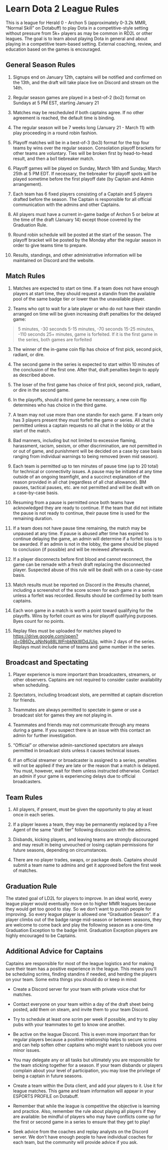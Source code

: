 # Learn Dota 2 League Rules

This is a league for Herald 0 - Archon 5 (approximately 0-3.2k MMR, “Normal Skill” on Dotabuff) to play Dota in a competitive-style setting without pressure from 5k+ players as may be common in RD2L or other leagues. The goal is to learn about playing Dota in general and about playing in a competitive team-based setting. External coaching, review, and education based on the games is encouraged.

## General Season Rules

1. Signups end on January 12th, captains will be notified and confirmed on the 13th, and the draft will take place live on Discord and stream on the 14th.

2. Regular season games are played in a best-of-2 (bo2) format on Sundays at 5 PM EST, starting January 21

3. Matches may be rescheduled if both captains agree. If no other agreement is reached, the default time is binding.

4. The regular season will be 7 weeks long (January 21 - March 11) with play proceeding in a round robin fashion.

5. Playoff matches will be in a best-of-3 (bo3) format for the top four teams by wins over the regular season. Consolation playoff brackets for other teams are voluntary. Ties will be broken first by head-to-head result, and then a bo1 tiebreaker match.

6. Playoff games will be played on Sunday, March 18th and Sunday, March 25th at 5 PM EDT. If necessary, the tiebreaker for playoff spots will be played sometime before the first playoff date (by Captain and Admin arrangement).

7. Each team has 6 fixed players consisting of a Captain and 5 players drafted before the season. The Captain is responsible for all official communication with the admins and other Captains.

8. All players must have a current in-game badge of Archon 5 or below at the time of the draft (January 14) except those covered by the Graduation Rule.

9. Round robin schedule will be posted at the start of the season. The playoff bracket will be posted by the Monday after the regular season in order to give teams time to prepare.

10. Results, standings, and other administrative information will be maintained on Discord and the website.

## Match Rules

1. Matches are expected to start on time. If a team does not have enough players at start time, they should request a standin from the available pool of the same badge tier or lower than the unavailable player.

2. Teams who opt to wait for a late player or who do not have their standin arranged on time will be given increasing draft penalties for the delayed game:
> 5 minutes, -30 seconds
> 5-15 minutes, -70 seconds
> 15-25 minutes, -110 seconds
> 25+ minutes, game is forfeited. If it is the first game in the series, both games are forfeited

3. The winner of the in-game coin flip has choice of first pick, second pick, radiant, or dire.

4. The second game in the series is expected to start within 10 minutes of the conclusion of the first one. After that, draft penalties begin to apply as described above.

5. The loser of the first game has choice of first pick, second pick, radiant, or dire in the second game.

6. In the playoffs, should a third game be necessary, a new coin flip determines who has choice in the third game.

7. A team may not use more than one standin for each game. If a team only has 3 players present they must forfeit the game or series.
All chat is permitted unless a captain requests no all chat in the lobby or at the start of the match.

8. Bad manners, including but not limited to excessive flaming, harassment, racism, sexism, or other discrimination, are not permitted in or out of game, and punishment will be decided on a case by case basis ranging from individual warnings to being removed (even mid season).

9. Each team is permitted up to ten minutes of pause time (up to 20 total) for technical or connectivity issues. A pause may be initiated at any time outside of an ongoing teamfight, and a succinct explanation of the reason provided in all chat (regardless of all chat allowance). BM pauses, tactical pauses, etc. are not permitted and will be dealt with on a case-by-case basis.

10. Resuming from a pause is permitted once both teams have acknowledged they are ready to continue. If the team that did not initiate the pause is not ready to continue, their pause time is used for the remaining duration.

11. If a team does not have pause time remaining, the match may be unpaused at any time. If pause is abused after time has expired to continue delaying the game, an admin will determine if a forfeit loss is to be awarded. If an admin is not in the lobby, the game should be played to conclusion (if possible) and will be reviewed afterwards.

12. If a player disconnects before first blood and cannot reconnect, the game can be remade with a fresh draft replacing the disconnected player. Suspected abuse of this rule will be dealt with on a case-by-case basis.

13. Match results must be reported on Discord in the \#results channel, including a screenshot of the score screen for each game in a series unless a forfeit was recorded. Results should be confirmed by both team captains.

14. Each won game in a match is worth a point toward qualifying for the playoffs. Wins by forfeit count as wins for playoff qualifying purposes. Byes count for no points.

15. Replay files must be uploaded for matches played to https://drive.google.com/open?id=0B6Dv_pNnNg88LWFnbkNkWDdJUjg, within 2 days of the series. Replays must include name of teams and game number in the series.

## Broadcast and Spectating

1. Player experience is more important than broadcasters, streamers, or other observers. Captains are not required to consider caster availability when scheduling.

2. Spectators, including broadcast slots, are permitted at captain discretion for friends.

3. Teammates are always permitted to spectate in game or use a broadcast slot for games they are not playing in.

4. Teammates and friends may not communicate through any means during a game. If you suspect there is an issue with this contact an admin for further investigation.

5. “Official” or otherwise admin-sanctioned spectators are always permitted in broadcast slots unless it causes technical issues.

6. If an official streamer or broadcaster is assigned to a series, penalties will not be applied if they are late or the reason that a match is delayed. You must, however, wait for them unless instructed otherwise. Contact an admin if your game is experiencing delays due to official broadcasters.

## Team Rules

1. All players, if present, must be given the opportunity to play at least once in each series.

2. If a player leaves a team, they may be permanently replaced by a Free Agent of the same “draft tier” following discussion with the admins.

3. Disbands, kicking players, and leaving teams are strongly discouraged and may result in being unvouched or losing captain permissions for future seasons, depending on circumstances.

4. There are no player trades, swaps, or package deals.
Captains should submit a team name to admins and get it approved before the first week of matches.

## Graduation Rule

The stated goal of LD2L for players to improve. In an ideal world, every league player would eventually move on to higher MMR leagues because they would get too good to stay. So we don’t want to punish people for improving. So every league player is allowed one “Graduation Season”. If a player climbs out of the badge range mid-season or between seasons, they are welcome to come back and play the following season as a one-time Graduation Exception to the badge limit. Graduation Exception players are highly encouraged to be Captains.

## Additional Advice for Captains

Captains are responsible for most of the league logistics and for making sure their team has a positive experience in the league. This means you’ll be scheduling scrims, finding standins if needed, and herding the players on your team. Some extra things you should do or keep in mind:

* Create a Discord server for your team with private voice chat for matches.

* Contact everyone on your team within a day of the draft sheet being posted, add them on steam, and invite them to your team Discord.

* Try to schedule at least one scrim per week if possible, and try to play pubs with your teammates to get to know one another.

* Be active on the league Discord. This is even more important than for regular players because a positive relationship helps to secure scrims and can help soften other captains who might want to rulebook you over minor issues.

* You may delegate any or all tasks but ultimately you are responsible for the team sticking together for a season. If your team disbands or players complain about your level of participation, you may lose the privilege of being a captain in future seasons.

* Create a team within the Dota client, and add your players to it. Use it for league matches. This game and team information will appear in your ESPORTS PROFILE on Dotabuff.

* Remember that while the league is competitive the objective is learning and practice. Also, remember the rule about playing all players if they are available: be mindful of players who may have conflicts come up for the first or second game in a series to ensure that they get to play!

* Seek advice from the coaches and replay analysts on the Discord server. We don’t have enough people to have individual coaches for each team, but the community will provide advice if you ask.
